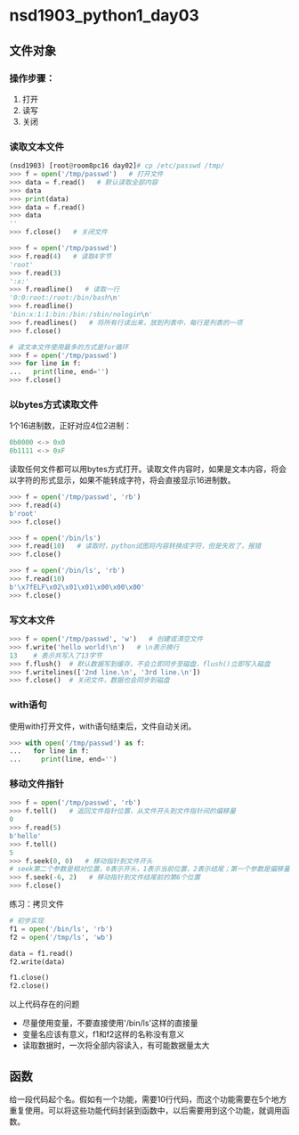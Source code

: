 # nsd1903_python1_day03

## 文件对象

### 操作步骤：

1. 打开
2. 读写
3. 关闭

### 读取文本文件

```python
(nsd1903) [root@room8pc16 day02]# cp /etc/passwd /tmp/
>>> f = open('/tmp/passwd')   # 打开文件
>>> data = f.read()   # 默认读取全部内容
>>> data
>>> print(data)
>>> data = f.read()
>>> data
''
>>> f.close()   # 关闭文件

>>> f = open('/tmp/passwd')
>>> f.read(4)   # 读取4字节
'root'
>>> f.read(3)
':x:'
>>> f.readline()   # 读取一行
'0:0:root:/root:/bin/bash\n'
>>> f.readline()
'bin:x:1:1:bin:/bin:/sbin/nologin\n'
>>> f.readlines()   # 将所有行读出来，放到列表中，每行是列表的一项
>>> f.close()

# 读文本文件使用最多的方式是for循环
>>> f = open('/tmp/passwd')
>>> for line in f:
...   print(line, end='')
>>> f.close()
```

### 以bytes方式读取文件

1个16进制数，正好对应4位2进制：

```python
0b0000 <-> 0x0
0b1111 <-> 0xF
```

读取任何文件都可以用bytes方式打开。读取文件内容时，如果是文本内容，将会以字符的形式显示，如果不能转成字符，将会直接显示16进制数。

```python
>>> f = open('/tmp/passwd', 'rb')
>>> f.read(4)
b'root'
>>> f.close()

>>> f = open('/bin/ls')
>>> f.read(10)   # 读取时，python试图将内容转换成字符，但是失败了，报错
>>> f.close()

>>> f = open('/bin/ls', 'rb')
>>> f.read(10)
b'\x7fELF\x02\x01\x01\x00\x00\x00'
>>> f.close()
```

### 写文本文件

```python
>>> f = open('/tmp/passwd', 'w')   # 创建或清空文件
>>> f.write('hello world!\n')   # \n表示换行
13    # 表示共写入了13字节
>>> f.flush()  # 默认数据写到缓存，不会立即同步至磁盘，flush()立即写入磁盘
>>> f.writelines(['2nd line.\n', '3rd line.\n'])
>>> f.close()  # 关闭文件，数据也会同步到磁盘
```

### with语句

使用with打开文件，with语句结束后，文件自动关闭。

```python
>>> with open('/tmp/passwd') as f:
...   for line in f:
...     print(line, end='')
```

### 移动文件指针

```python
>>> f = open('/tmp/passwd', 'rb')
>>> f.tell()   # 返回文件指针位置，从文件开头到文件指针间的偏移量
0
>>> f.read(5)
b'hello'
>>> f.tell()
5
>>> f.seek(0, 0)   # 移动指针到文件开头
# seek第二个参数是相对位置，0表示开头，1表示当前位置，2表示结尾；第一个参数是偏移量
>>> f.seek(-6, 2)   # 移动指针到文件结尾前的第6个位置
>>> f.close()
```

练习：拷贝文件

```python
# 初步实现
f1 = open('/bin/ls', 'rb')
f2 = open('/tmp/ls', 'wb')

data = f1.read()
f2.write(data)

f1.close()
f2.close()
```

以上代码存在的问题

- 尽量使用变量，不要直接使用'/bin/ls'这样的直接量
- 变量名应该有意义，f1和f2这样的名称没有意义
- 读取数据时，一次将全部内容读入，有可能数据量太大

## 函数

给一段代码起个名。假如有一个功能，需要10行代码，而这个功能需要在5个地方重复使用。可以将这些功能代码封装到函数中，以后需要用到这个功能，就调用函数。













